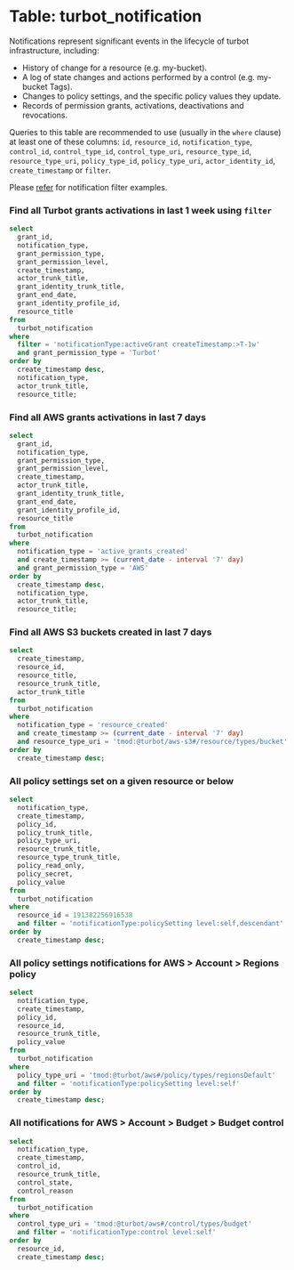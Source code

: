 # Table: turbot_notification

Notifications represent significant events in the lifecycle of turbot infrastructure, including:

- History of change for a resource (e.g. my-bucket).
- A log of state changes and actions performed by a control (e.g. my-bucket Tags).
- Changes to policy settings, and the specific policy values they update.
- Records of permission grants, activations, deactivations and revocations.

Queries to this table are recommended to use (usually in the `where` clause) at least one
of these columns: `id`, `resource_id`, `notification_type`, `control_id`, `control_type_id`,
`control_type_uri`, `resource_type_id`, `resource_type_uri`, `policy_type_id`, `policy_type_uri`, `actor_identity_id`, `create_timestamp` or `filter`.

Please [refer](https://turbot.com/v5/docs/reference/filter/notifications#examples) for notification filter examples.

### Find all Turbot grants activations in last 1 week using `filter`

```sql
select
  grant_id,
  notification_type,
  grant_permission_type,
  grant_permission_level,
  create_timestamp,
  actor_trunk_title,
  grant_identity_trunk_title,
  grant_end_date,
  grant_identity_profile_id,
  resource_title
from
  turbot_notification
where
  filter = 'notificationType:activeGrant createTimestamp:>T-1w'
  and grant_permission_type = 'Turbot'
order by
  create_timestamp desc,
  notification_type,
  actor_trunk_title,
  resource_title;
```

### Find all AWS grants activations in last 7 days

```sql
select
  grant_id,
  notification_type,
  grant_permission_type,
  grant_permission_level,
  create_timestamp,
  actor_trunk_title,
  grant_identity_trunk_title,
  grant_end_date,
  grant_identity_profile_id,
  resource_title
from
  turbot_notification
where
  notification_type = 'active_grants_created'
  and create_timestamp >= (current_date - interval '7' day)
  and grant_permission_type = 'AWS'
order by
  create_timestamp desc,
  notification_type,
  actor_trunk_title,
  resource_title;
```

### Find all AWS S3 buckets created in last 7 days

```sql
select
  create_timestamp,
  resource_id,
  resource_title,
  resource_trunk_title,
  actor_trunk_title
from
  turbot_notification
where
  notification_type = 'resource_created'
  and create_timestamp >= (current_date - interval '7' day)
  and resource_type_uri = 'tmod:@turbot/aws-s3#/resource/types/bucket'
order by
  create_timestamp desc;
```

### All policy settings set on a given resource or below

```sql
select
  notification_type,
  create_timestamp,
  policy_id,
  policy_trunk_title,
  policy_type_uri,
  resource_trunk_title,
  resource_type_trunk_title,
  policy_read_only,
  policy_secret,
  policy_value
from
  turbot_notification
where
  resource_id = 191382256916538
  and filter = 'notificationType:policySetting level:self,descendant'
order by
  create_timestamp desc;
```

### All policy settings notifications for AWS > Account > Regions policy

```sql
select
  notification_type,
  create_timestamp,
  policy_id,
  resource_id,
  resource_trunk_title,
  policy_value
from
  turbot_notification
where
  policy_type_uri = 'tmod:@turbot/aws#/policy/types/regionsDefault'
  and filter = 'notificationType:policySetting level:self'
order by
  create_timestamp desc;
```

### All notifications for AWS > Account > Budget > Budget control

```sql
select
  notification_type,
  create_timestamp,
  control_id,
  resource_trunk_title,
  control_state,
  control_reason
from
  turbot_notification
where
  control_type_uri = 'tmod:@turbot/aws#/control/types/budget'
  and filter = 'notificationType:control level:self'
order by
  resource_id,
  create_timestamp desc;
```
